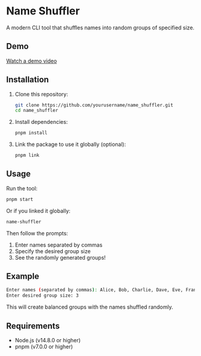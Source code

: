# Name Shuffler

A modern CLI tool that shuffles names into random groups of specified size.

## Demo

[Watch a demo video](./assets/demo.avif)

## Installation

1. Clone this repository:

   ```bash
   git clone https://github.com/yourusername/name_shuffler.git
   cd name_shuffler
   ```

2. Install dependencies:

   ```bash
   pnpm install
   ```

3. Link the package to use it globally (optional):

   ```bash
   pnpm link
   ```

## Usage

Run the tool:

```bash
pnpm start
```

Or if you linked it globally:

```bash
name-shuffler
```

Then follow the prompts:

1. Enter names separated by commas
2. Specify the desired group size
3. See the randomly generated groups!

## Example

```bash
Enter names (separated by commas): Alice, Bob, Charlie, Dave, Eve, Frank, Grace, Heidi
Enter desired group size: 3
```

This will create balanced groups with the names shuffled randomly.

## Requirements

- Node.js (v14.8.0 or higher)
- pnpm (v7.0.0 or higher)
